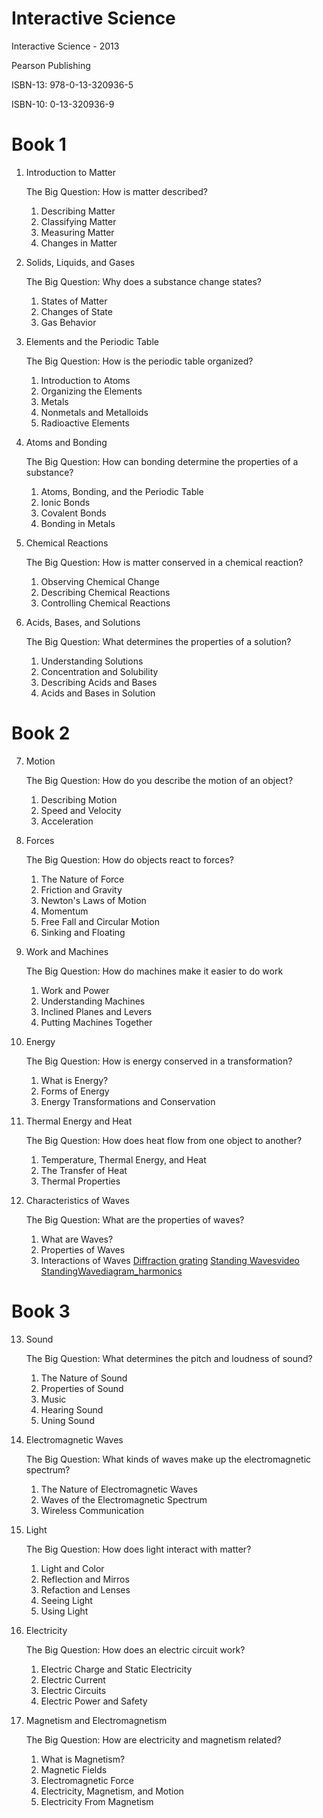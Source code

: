 # Interactive Science

Interactive Science - 2013

Pearson Publishing

ISBN-13: 978-0-13-320936-5

ISBN-10:     0-13-320936-9


# Book 1

1.  Introduction to Matter

    The Big Question: How is matter described?
    1.  Describing Matter
    2.  Classifying Matter
    3.  Measuring Matter
    4.  Changes in Matter

2.  Solids, Liquids, and Gases

    The Big Question: Why does a substance change states?

    1.  States of Matter
    2.  Changes of State
    3.  Gas Behavior

3.  Elements and the Periodic Table

    The Big Question: How is the periodic table organized?

    1.  Introduction to Atoms
    2.  Organizing the Elements
    3.  Metals
    4.  Nonmetals and Metalloids
    5.  Radioactive Elements

4.  Atoms and Bonding

    The Big Question: How can bonding determine the properties of a substance?

    1.  Atoms, Bonding, and the Periodic Table
    2.  Ionic Bonds
    3.  Covalent Bonds
    4.  Bonding in Metals

5.  Chemical Reactions

    The Big Question: How is matter conserved in a chemical reaction?

    1.  Observing Chemical Change
    2.  Describing Chemical Reactions
    3.  Controlling Chemical Reactions

6.  Acids, Bases, and Solutions

    The Big Question: What determines the properties of a solution?

    1.  Understanding Solutions
    2.  Concentration and Solubility
    3.  Describing Acids and Bases
    4.  Acids and Bases in Solution

# Book 2

7.  Motion

    The Big Question: How do you describe the motion of an object?

    1.  Describing Motion
    2.  Speed and Velocity
    3.  Acceleration

8.  Forces

    The Big Question: How do objects react to forces?

    1.  The Nature of Force
    2.  Friction and Gravity
    3.  Newton's Laws of Motion
    4.  Momentum
    5.  Free Fall and Circular Motion
    6.  Sinking and Floating

9.  Work and Machines

    The Big Question: How do machines make it easier to do work

    1.  Work and Power
    2.  Understanding Machines
    3.  Inclined Planes and Levers
    4.  Putting Machines Together

10. Energy

    The Big Question: How is energy conserved in a transformation?

    1.  What is Energy?
    2.  Forms of Energy
    3.  Energy Transformations and Conservation

11. Thermal Energy and Heat

    The Big Question: How does heat flow from one object to another?

    1.  Temperature, Thermal Energy, and Heat
    2.  The Transfer of Heat
    3.  Thermal Properties

12. Characteristics of  Waves

    The Big Question: What are the properties of waves?

    1.  What are Waves?
    2.  Properties of Waves
    3.  Interactions of Waves
      [Diffraction grating](https://www.agilent.com/cs/library/applications/5991-9382EN-grating_qc_cary_ums.pdf)
      [Standing Wavesvideo](https://www.youtube.com/watch?v=-gr7KmTOrx0)
      [StandingWavediagram_harmonics](https://www.physicsclassroom.com/class/sound/Lesson-4/Standing-Wave-Patterns)

# Book 3

13. Sound

    The Big Question: What determines the pitch and loudness of sound?

    1.  The Nature of Sound
    2.  Properties of Sound
    3.  Music
    4.  Hearing Sound
    5.  Uning Sound

14. Electromagnetic Waves

    The Big Question: What kinds of waves make up the electromagnetic spectrum?

    1.  The Nature of Electromagnetic Waves
    2.  Waves of the Electromagnetic Spectrum
    3.  Wireless Communication

15. Light

    The Big Question: How does light interact with matter?

    1.  Light and Color
    2.  Reflection and Mirros
    3.  Refaction and Lenses
    4.  Seeing Light
    5.  Using Light

16. Electricity

    The Big Question: How does an electric circuit work?

    1.  Electric Charge and Static Electricity
    2.  Electric Current
    3.  Electric Circuits
    4.  Electric Power and Safety

17. Magnetism and Electromagnetism

    The Big Question: How are electricity and magnetism related?

    1.  What is Magnetism?
    2.  Magnetic Fields
    3.  Electromagnetic Force
    4.  Electricity, Magnetism, and Motion
    5.  Electricity From Magnetism

